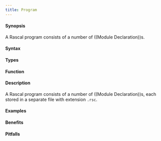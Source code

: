 ```yaml
---
title: Program
---
```


#### Synopsis

A Rascal program consists of a number of ((Module Declaration))s.

#### Syntax

#### Types

#### Function

#### Description

A Rascal program consists of a number of ((Module Declaration))s, each stored in a separate file with extension `.rsc`.


#### Examples

#### Benefits

#### Pitfalls

